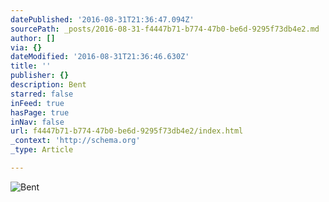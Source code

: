 ```yaml
---
datePublished: '2016-08-31T21:36:47.094Z'
sourcePath: _posts/2016-08-31-f4447b71-b774-47b0-be6d-9295f73db4e2.md
author: []
via: {}
dateModified: '2016-08-31T21:36:46.630Z'
title: ''
publisher: {}
description: Bent
starred: false
inFeed: true
hasPage: true
inNav: false
url: f4447b71-b774-47b0-be6d-9295f73db4e2/index.html
_context: 'http://schema.org'
_type: Article

---
```

![Bent](https://the-grid-user-content.s3-us-west-2.amazonaws.com/a64984bb-fe8c-4ad2-9b5e-909f2e189996.jpg)